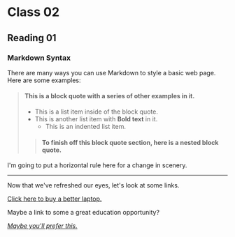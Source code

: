 # Class 02

## Reading 01

### Markdown Syntax

There are many ways you can use Markdown to style a basic web page.  
Here are some examples:

> #### This is a block quote with a series of other examples in it.
>
> - This is a list item inside of the block quote.
> - This is another list item with **Bold text** in it.
>   - This is an indented list item.
>> #### To finish off this block quote section, here is a nested block quote.

I'm going to put a horizontal rule here for a change in scenery.

***

Now that we've refreshed our eyes, let's look at some links.

[Click here to buy a better laptop.](https://www.microsoft.com/EN-GB/store/collections/Laptops?ICID=SSM_Search_Promo_Devices_Laptops_CTA1 "Stop using Apple you filthy animals.")

Maybe a link to some a great education opportunity?

*[Maybe you'll prefer this.](https://techeducators.co.uk ":D")*
